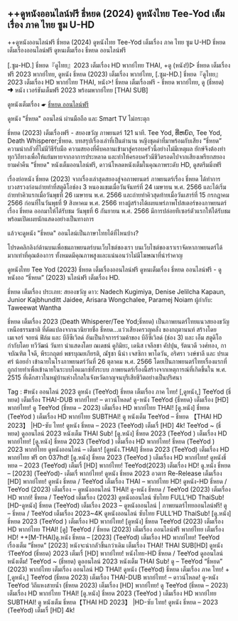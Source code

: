 ## ++ดูหนังออนไลน์ฟรี ธี่หยด (2024) ดูหนังไทย Tee-Yod เต็มเรื่อง ภาค ไทย ซูม U-HD

++ดูหนังออนไลน์ฟรี ธี่หยด (2024) ดูหนังไทย Tee-Yod เต็มเรื่อง ภาค ไทย ซูม U-HD ธี่หยด เต็มเรื่องออนไลน์ฟรี ดูหนเต็มเรื่อง ธี่หยด ออนไลน์ฟรี

[.ซูม-HD.] ธี่หยด『ดูไทย』2023 เต็มเรื่อง HD พากย์ไทย THAI, +ดู (หนัง!)▷ ธี่หยด เต็มเรื่องฟรี 2023 พากย์ไทย, ดูหนัง ธี่หยด (2023) เต็มเรื่อง พากย์ไทย, [.ซูม-HD.] ธี่หยด『ดูไทย』2023 เต็มเรื่อง HD พากย์ไทย THAI, หนัง>! ธี่หยด เต็มเรื่องฟรี - ธี่หยด พากย์ไทย, ดู (ธี่หยด) ➜ หนัง เวอร์ชันเต็มฟรี 2023 พร้อมพากย์ไทย [THAI SUB]

ดูหนังเต็มเรื่อง ☛  [ธี่หยด ออนไลน์ฟรี](https://hd.onlinecinema.stream/th/movie/1134433)

ดูหนัง "ธี่หยด" ออนไลน์ ผ่านมือถือ และ Smart TV ไม่กระตุก

ธี่หยด (2023) เต็มเรื่องฟรี - สยองขวัญ ภาพยนตร์ 121 นาที. Tee Yod, ທີ່ຫຍົດ, Tee Yod, Death Whisperer;ธี่หยด. บทสรุปเรื่องเล่าที่เป็นตำนาน หญิงชุดดำที่มาพร้อมกับเสียง “ธี่หยด” ความน่ากลัวที่ไม่มีวิธีรับมือ ความสยองที่คืบคลานเข้ามาสู่ครอบครัวนี้อย่างไม่มีเหตุผล ยักษ์จึงต้องทำทุกวิถีทางเพื่อให้แย้มหายจากอาการประหลาด และทำให้ครอบครัวมีชีวิตรอดไปจากเสียงเพรียกสยองยามค่ำคืน "ธี่หยด" หนังเต็มออนไลน์ฟรี, ดาวน์โหลดหนังเต็มในคุณภาพระดับ HD, ดูสตรีมมิ่งฟรี

เรื่องย่อหนัง ธี่หยด (2023) จากเรื่องเล่าสุดสยองสู่จอภาพยนตร์
ภาพยนตร์เรื่อง ธี่หยด ได้ทำการบวงสรวงก่อนถ่ายทำที่สตูดิโอช่อง 3 หนองแขมเมื่อวันจันทร์ที่ 24 เมษายน พ.ศ. 2566 และได้เริ่มถ่ายทำคิวแรกเมื่อวันพุธที่ 26 เมษายน พ.ศ. 2566 และถ่ายทำคิวสุดท้ายเมื่อวันเสาร์ที่ 15 กรกฎาคม 2566 ก่อนที่ในวันพุธที่ 9 สิงหาคม พ.ศ. 2566 ทางผู้สร้างได้เผยแพร่ภาพโปสเตอร์ของภาพยนตร์เรื่อง ธี่หยด ออกมาให้ได้รับชม วันพุธที่ 6 กันยายน พ.ศ. 2566 มีการปล่อยทีเซอร์ตัวแรกให้ได้รับชมพร้อมเปิดเผยนักแสดงอย่างเป็นทางการ

แล้วจะดูหนัง "ธี่หยด" ออนไลน์เป็นภาษาไทยได้ที่ไหนบ้าง?

โปรดคลิกลิงก์ด้านบนเพื่อชมภาพยนตร์บนเว็บไซต์ของเรา บนเว็บไซต์ของเราเราจัดหาภาพยนตร์ได้มากเท่าที่คุณต้องการ ทั้งหมดมีคุณภาพสูงและแน่นอนว่าไม่มีโฆษณาที่น่ารำคาญ

ดูหนังไทย Tee Yod (2023) ธี่หยด เต็มเรื่องออนไลน์ฟรี ดูหนเต็มเรื่อง ธี่หยด ออนไลน์ฟรี - ดูหนังออ “ธี่หยด” (2023) นไลน์ฟรี เต็มเรื่อง HD.

ธี่หยด เต็มเรื่อง ประเภท: สยองขวัญ ดาว: Nadech Kugimiya, Denise Jelilcha Kapaun, Junior Kajbhunditt Jaidee, Arisara Wongchalee, Paramej Noiam ผู้กำกับ: Taweewat Wantha

ธี่หยด เต็มเรื่อง 2023 (Death Whisperer/Tee Yod;ธี่หยด) เป็นภาพยนตร์ไทยแนวสยองขวัญเหนือธรรมชาติ ที่ดัดแปลงจากนวนิยายชื่อ ธี่หยด...แว่วเสียงครวญคลั่ง ของกฤตานนท์ สร้างโดย เมเจอร์ จอยน์ ฟิล์ม และ บีอีซีเวิลด์ อันเป็นกิจการร่วมค้าของ บีอีซีเวิลด์ (ช่อง 3) และ เอ็ม สตูดิโอ กำกับโดย ทวีวัฒน์ วันทา นำแสดงโดย ณเดชน์ คูกิมิยะ, เดนิส เจลีลชา คัปปุน, รัตนวดี วงศ์ทอง, กาจบัณฑิต ใจดี, พีระกฤตย์ พชรบุณยเกียรติ, ณัฐชา นีน่า เจสซิกา พาโดวัน, อริศรา วงษ์ชาลี และ ปรเมศร์ น้อยอ่ำ เข้าฉายในโรงภาพยนตร์วันที่ 26 ตุลาคม พ.ศ. 2566 โดยเป็นภาพยนตร์ไทยเรื่องแรกที่ถูกถ่ายทำเพื่อเข้าฉายในระบบไอแมกซ์ทั้งระบบ ภาพยนตร์เรื่องนี้สร้างจากเหตุการณ์ที่เกิดขึ้นใน พ.ศ. 2515 ที่เด็กสาวในหมู่บ้านห่างไกลในจังหวัดกาญจนบุรีเสียชีวิตอย่างเป็นปริศนา

Tag :
#หนัง ออนไลน์ 2023
ดูหนัง (TeeYod) ธี่หยด เต็มเรื่อง ภาค ไทย!
[,ดูหนัง,] TeeYod (ธี่หยด) เต็มเรื่อง THAI-DUB พากย์ไทย! – ดาวน์โหลด!
ดู-หนัง TeeYod  {ธี่หยด} เต็มเรื่อง [HD] พากย์ไทย!
ดู TeeYod (ธี่หยด – 2023) เต็มเรื่อง HD พากย์ไทย THAI!
[ดู.หนัง] ธี่หยด (TeeYod ) เต็มเรื่อง HD พากย์ไทย SUBTHAI!
ดู หนังเต็ม TeeYod – ธี่หยด 【THAI HD 2023】 |HD-ซับ ไทย!
ดูหนัง ธี่หยด – 2023 (TeeYod) เต็มเรื่ [HD] 4k!
TeeYod ~ (ธี่หยด) ดูออนไลน์ 2023 หนังเต็ม THAI Sub!
[ดู.หนัง] ธี่หยด 2023 (TeeYod ) เต็มเรื่อง HD พากย์ไทย!
[ดู.หนัง] ธี่หยด 2023 (TeeYod ) เต็มเรื่อง HD พากย์ไทย!
ธี่หยด (TeeYod ) 2023 พากย์ไทย ดูหนังออนไลน์ – เต็มเร!
[ดูหนัง.THAI] ธี่หยด 2023 (TeeYod) เต็มเรื่อง HD พากย์ไทย ฟรี on 037hd!
[ดู.หนัง] ธี่หยด 2023 (TeeYod ) เต็มเรื่อง HD พากย์ไทย!
ดูหนังธี่หยด – 2023 (TeeYod) เต็มเรื่ [HD] พากย์ไทย!
TeeYod(2023) เต็มเรื่อง HD!
ดู.หนัง ธี่หยด – [2023] (TeeYod)- เต็มเรื่ พากย์ไทย!
ดูหนัง ธี่หยด 2023 อวตาร Re-Release เต็มเรื่อง [HD] พากย์ไทย!
ดูหนัง ธี่หยด / TeeYod เต็มเรื่อง THAI – พากย์ไทย HD!
ดูหนัง-HD ธี่หยด / TeeYod (2023) เต็มเรื่อง – ดูหนังออนไลน์ THAI!
ดู-หนัง ธี่หยด / TeeYod (2023) เต็มเรื่อง HD พากย์!
ธี่หยด / TeeYod เต็มเรื่อง (2023) ดูหนังออนไลน์ ซับไทย FULL’HD ThaiSub!
[HD-ดูหนัง] ธี่หยด (TeeYod) เต็มเรื่อง 2023 – ดูหนังออนไลน์ | ภาพยนตร์ไทยออนไลน์ฟรี!
ดู – ธี่หยด / TeeYod เต็มเรื่อง 2023~4K ดูหนังออนไลน์ ซับไทย FULL’HD ThaiSub!
[ดู.หนัง] ธี่หยด 2023 (TeeYod ) เต็มเรื่อง HD พากย์ไทย!
[ดูหนัง] ธี่หยด TeeYod (2023) เต็มเรื่อง HD พากย์ไทย THAI!
[ดู] TeeYod / ธี่หยด  (2023) เต็มเรื่อง ออนไลน์ฟรี พากย์ไทย เต็มเรื่อง HD!
++[M-THAI]ดู.หนัง ธี่หยด – [2023] (TeeYod) เต็มเรื่อง HD พากย์ไทย!
TeeYod เรื่องเต็ม “ธี่หยด” [2023] หนังจะน่ากลัวขึ้นกว่าเดิม เต็มเรื่อง THAI!
THAI SUB[HD] ดูหนัง วัTeeYod (ธี่หยด) 2023 เต็มเรื่ [HD] พากย์ไทย!
หนังไทย-HD ธี่หยด / TeeYod ดูออนไลน์ หนังเต็ม!
TeeYod ~ (ธี่หยด) ดูออนไลน์ 2023 หนังเต็ม THAI Sub!
ดู – TeeYod “ธี่หยด” (2023) พากย์ไทย เต็มเรื่อง ออนไลน์ HD THAI!
ดูหนัง (TeeYod) ธี่หยด เต็มเรื่อง ภาค ไทย!
+[,ดูหนัง,] TeeYod (ธี่หยด 2023) เต็มเรื่อง THAI-DUB พากย์ไทย! – ดาวน์โหลด!
ดู-หนัง TeeYod วิถีแหงสายน้ำ (ธี่หยด 2023) เต็มเรื่อง [HD] พากย์ไทย!
ดู TeeYod (ธี่หยด – 2023) เต็มเรื่อง HD พากย์ไทย THAI!
[ดู.หนัง] ธี่หยด 2023 (TeeYod ) เต็มเรื่อง HD พากย์ไทย SUBTHAI!
ดู หนังเต็ม ธี่หยด【THAI HD 2023】 |HD-ซับ ไทย!
ดูหนัง ธี่หยด – 2023 (TeeYod) เต็มเรื่ [HD] 4k!
